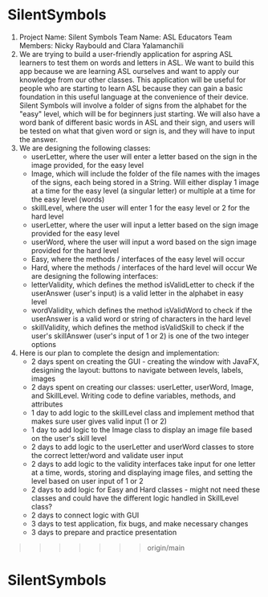 # SilentSymbols
1. Project Name: Silent Symbols
   Team Name: ASL Educators
   Team Members: Nicky Raybould and Clara Yalamanchili
2. We are trying to build a user-friendly application for aspring ASL learners to test them on words and letters in ASL. We want to build this app because we are learning ASL ourselves and want to apply our knowledge from our other classes. This application will be useful for people who are starting to learn ASL because they can gain a basic foundation in this useful language at the convenience of their device. Silent Symbols will involve a folder of signs from the alphabet for the "easy" level, which will be for beginners just starting. We will also have a word bank of different basic words in ASL and their sign, and users will be tested on what that given word or sign is, and they will have to input the answer.
3. We are designing the following classes:
   - userLetter, where the user will enter a letter based on the sign in the image provided, for the easy level
   - Image, which will include the folder of the file names with the images of the signs, each being stored in a String. Will either display 1 image at a time for the easy level (a singular letter) or multiple at a time for the easy level (words)
   - skillLevel, where the user will enter 1 for the easy level or 2 for the hard level
   - userLetter, where the user will input a letter based on the sign image provided for the easy level
   - userWord, where the user will input a word based on the sign image provided for the hard level
   - Easy, where the methods / interfaces of the easy level will occur
   - Hard, where the methods / interfaces of the hard level will occur
   We are designing the following interfaces:
   - letterValidity, which defines the method isValidLetter to check if the userAnswer (user's input) is a valid letter in the alphabet in easy level
   - wordValidity, which defines the method isValidWord to check if the userAnswer is a valid word or string of characters in the hard level
   - skillValidity, which defines the method isValidSkill to check if the user's skillAnswer (user's input of 1 or 2) is one of the two integer options
4. Here is our plan to complete the design and implementation:
   - 2 days spent on creating the GUI - creating the window with JavaFX, designing the layout: buttons to navigate between levels, labels, images
   - 2 days spent on creating our classes: userLetter, userWord, Image, and SkillLevel. Writing code to define variables, methods, and attributes
   - 1 day to add logic to the skillLevel class and implement method that makes sure user gives valid input (1 or 2)
   - 1 day to add logic to the Image class to display an image file based on the user's skill level
   - 2 days to add logic to the userLetter and userWord classes to store the correct letter/word and validate user input
   - 2 days to add logic to the validity interfaces take input for one letter at a time, words, storing and displaying image files, and setting the level based on user input of 1 or 2
   - 2 days to add logic for Easy and Hard classes - might not need these classes and could have the different logic handled in SkillLevel class?
   - 2 days to connect logic with GUI
   - 3 days to test application, fix bugs, and make necessary changes
   - 3 days to prepare and practice presentation
   
>>>>>>> origin/main
# SilentSymbols
